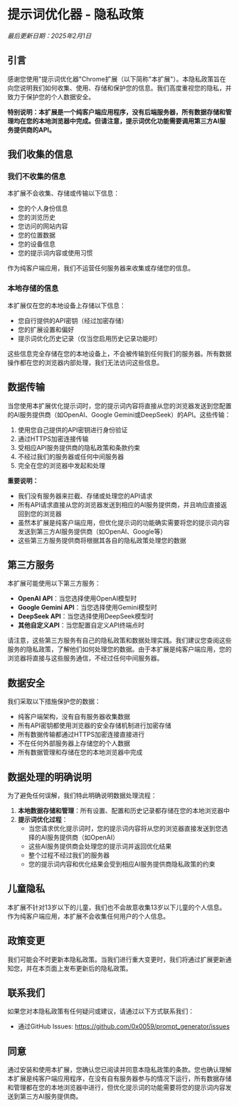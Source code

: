 # 提示词优化器 - 隐私政策

*最后更新日期：2025年2月1日*

## 引言

感谢您使用"提示词优化器"Chrome扩展（以下简称"本扩展"）。本隐私政策旨在向您说明我们如何收集、使用、存储和保护您的信息。我们高度重视您的隐私，并致力于保护您的个人数据安全。

**特别说明：本扩展是一个纯客户端应用程序，没有后端服务器，所有数据存储和管理均在您的本地浏览器中完成。但请注意，提示词优化功能需要调用第三方AI服务提供商的API。**

## 我们收集的信息

### 我们不收集的信息

本扩展不会收集、存储或传输以下信息：
- 您的个人身份信息
- 您的浏览历史
- 您访问的网站内容
- 您的位置数据
- 您的设备信息
- 您的提示词内容或使用习惯

作为纯客户端应用，我们不运营任何服务器来收集或存储您的信息。

### 本地存储的信息

本扩展仅在您的本地设备上存储以下信息：
- 您自行提供的API密钥（经过加密存储）
- 您的扩展设置和偏好
- 提示词优化历史记录（仅当您启用历史记录功能时）

这些信息完全存储在您的本地设备上，不会被传输到任何我们的服务器。所有数据操作都在您的浏览器内部处理，我们无法访问这些信息。

## 数据传输

当您使用本扩展优化提示词时，您的提示词内容将直接从您的浏览器发送到您配置的AI服务提供商（如OpenAI、Google Gemini或DeepSeek）的API。这些传输：

1. 使用您自己提供的API密钥进行身份验证
2. 通过HTTPS加密连接传输
3. 受相应API服务提供商的隐私政策和条款约束
4. 不经过我们的服务器或任何中间服务器
5. 完全在您的浏览器中发起和处理

**重要说明：** 
- 我们没有服务器来拦截、存储或处理您的API请求
- 所有API请求直接从您的浏览器发送到相应的AI服务提供商，并且响应直接返回到您的浏览器
- 虽然本扩展是纯客户端应用，但优化提示词的功能确实需要将您的提示词内容发送到第三方AI服务提供商（如OpenAI、Google等）
- 这些第三方服务提供商将根据其各自的隐私政策处理您的数据

## 第三方服务

本扩展可能使用以下第三方服务：
- **OpenAI API**：当您选择使用OpenAI模型时
- **Google Gemini API**：当您选择使用Gemini模型时
- **DeepSeek API**：当您选择使用DeepSeek模型时
- **其他自定义API**：当您配置自定义API终端点时

请注意，这些第三方服务有自己的隐私政策和数据处理实践。我们建议您查阅这些服务的隐私政策，了解他们如何处理您的数据。由于本扩展是纯客户端应用，您的浏览器将直接与这些服务通信，不经过任何中间服务器。

## 数据安全

我们采取以下措施保护您的数据：
- 纯客户端架构，没有自有服务器收集数据
- 所有API密钥都使用浏览器的安全存储机制进行加密存储
- 所有数据传输都通过HTTPS加密连接直接进行
- 不在任何外部服务器上存储您的个人数据
- 所有数据管理和存储在您的本地浏览器中完成

## 数据处理的明确说明

为了避免任何误解，我们特此明确说明数据处理流程：

1. **本地数据存储和管理**：所有设置、配置和历史记录都存储在您的本地浏览器中
2. **提示词优化过程**：
   - 当您请求优化提示词时，您的提示词内容将从您的浏览器直接发送到您选择的AI服务提供商（如OpenAI）
   - 这些AI服务提供商会处理您的提示词并返回优化结果
   - 整个过程不经过我们的服务器
   - 您的提示词内容和优化结果会受到相应AI服务提供商隐私政策的约束

## 儿童隐私

本扩展不针对13岁以下的儿童，我们也不会故意收集13岁以下儿童的个人信息。作为纯客户端应用，本扩展不会收集任何用户的个人信息。

## 政策变更

我们可能会不时更新本隐私政策。当我们进行重大变更时，我们将通过扩展更新通知您，并在本页面上发布更新后的隐私政策。

## 联系我们

如果您对本隐私政策有任何疑问或建议，请通过以下方式联系我们：
- 通过GitHub Issues: https://github.com/0x0059/prompt_generator/issues

## 同意

通过安装和使用本扩展，您确认您已阅读并同意本隐私政策的条款。您也确认理解本扩展是纯客户端应用程序，在没有自有服务器参与的情况下运行，所有数据存储和管理都在您的本地浏览器中进行，但优化提示词的功能需要将您的提示词内容发送到第三方AI服务提供商。 